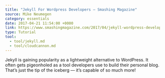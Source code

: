 ```yaml
---
title: "Jekyll For Wordpress Developers – Smashing Magazine"
source: Mike Neumegen
category: essentials
date: 2017-04-21 11:54:00 +0000
link: https://www.smashingmagazine.com/2017/04/jekyll-wordpress-developers/
type: Tutorial
tool:
  - tool/jekyll.md
  - tool/cloudcannon.md
---
```

Jekyll is gaining popularity as a lightweight alternative to WordPress. It often gets pigeonholed as a tool developers use to build their personal blog. That’s just the tip of the iceberg — it’s capable of so much more!
